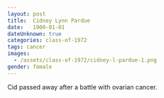 ```yaml
---
layout: post
title:  Cidney Lynn Pardue
date:   1900-01-01
dateUnknown: true
categories: class-of-1972
tags: cancer
images:
  - /assets/class-of-1972/cidney-l-pardue-1.png
gender: female
---
```

Cid passed away after a battle with ovarian cancer.
